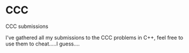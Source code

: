 # CCC
CCC submissions


I've gathered all my submissions to the CCC problems in C++, feel free to use them to cheat.....I guess....
